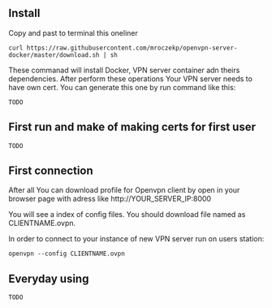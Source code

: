 ## Install

Copy and past to terminal this oneliner 

```
curl https://raw.githubusercontent.com/mroczekp/openvpn-server-docker/master/download.sh | sh 
```

These commanad will install Docker, VPN server container adn theirs dependencies.
After perform these operations Your VPN server needs to have own cert. 
You can generate this one by run command like this:

```
TODO
``` 




## First run and make of making certs for first user

```
TODO
```


## First connection


After all You can download profile for Openvpn client by open in your browser page with adress like http://YOUR_SERVER_IP:8000

You will see a index of config files. You should download file named as CLIENTNAME.ovpn.

In order to connect to your instance of new VPN server run on users station: 

```
openvpn --config CLIENTNAME.ovpn
```


## Everyday using

```
TODO
```









